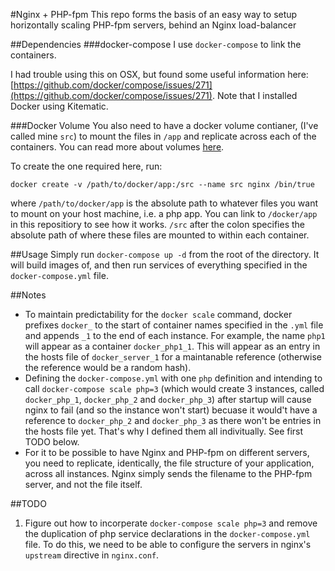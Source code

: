 #Nginx + PHP-fpm
This repo forms the basis of an easy way to setup horizontally scaling PHP-fpm servers, behind an Nginx load-balancer

##Dependencies
###docker-compose
I use `docker-compose` to link the containers.

I had trouble using this on OSX, but found some useful information here: [https://github.com/docker/compose/issues/271](https://github.com/docker/compose/issues/271). Note that I installed Docker using Kitematic.

###Docker Volume
You also need to have a docker volume contianer, (I've called mine `src`) to mount the files in `/app` and replicate across each of the containers. You can read more about volumes [here](https://docs.docker.com/userguide/dockervolumes/).

To create the one required here, run:

`docker create -v /path/to/docker/app:/src --name src nginx /bin/true`

where `/path/to/docker/app` is the absolute path to whatever files you want to mount on your host machine, i.e. a php app. You can link to `/docker/app` in this repositiory to see how it works. `/src` after the colon specifies the absolute path of where these files are mounted to within each container.

##Usage
Simply run `docker-compose up -d` from the root of the directory. It will build images of, and then run services of everything specified in the `docker-compose.yml` file.



##Notes
* To maintain predictability for the `docker scale` command, docker prefixes `docker_` to the start of container names specified in the `.yml` file and appends `_1` to the end of each instance. For example, the name `php1` will appear as a container `docker_php1_1`. This will appear as an entry in the hosts file of `docker_server_1` for a maintanable reference (otherwise the reference would be a random hash).
* Defining the `docker-compose.yml` with one `php` definition and intending to call `docker-compose scale php=3` (which would create 3 instances, called `docker_php_1`, `docker_php_2` and `docker_php_3`) after startup will cause nginx to fail (and so the instance won't start) becuase it would't have a reference to `docker_php_2` and `docker_php_3` as there won't be entries in the hosts file yet. That's why I defined them all indivitually. See first TODO below.
* For it to be possible to have Nginx and PHP-fpm on different servers, you need to replicate, identically, the file structure of your application, across all instances. Nginx simply sends the filename to the PHP-fpm server, and not the file itself.

##TODO
1. Figure out how to incorperate `docker-compose scale php=3` and remove the duplication of php service declarations in the `docker-compose.yml` file. To do this, we need to be able to configure the servers in nginx's `upstream` directive in `nginx.conf`.


